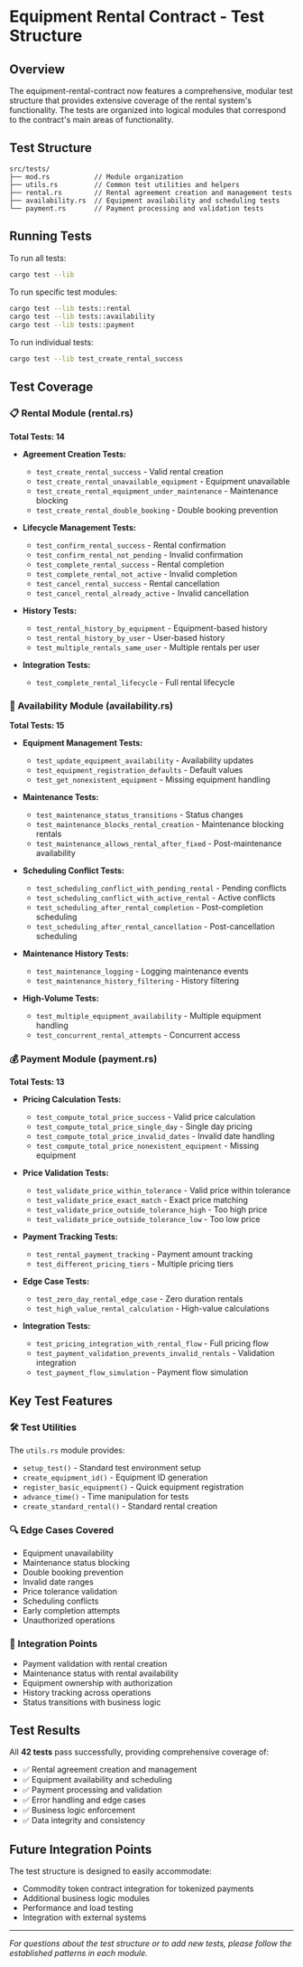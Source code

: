 # Equipment Rental Contract - Test Structure

## Overview

The equipment-rental-contract now features a comprehensive, modular test structure that provides extensive coverage of the rental system's functionality. The tests are organized into logical modules that correspond to the contract's main areas of functionality.

## Test Structure

```
src/tests/
├── mod.rs           // Module organization
├── utils.rs         // Common test utilities and helpers
├── rental.rs        // Rental agreement creation and management tests
├── availability.rs  // Equipment availability and scheduling tests
└── payment.rs       // Payment processing and validation tests
```

## Running Tests

To run all tests:
```bash
cargo test --lib
```

To run specific test modules:
```bash
cargo test --lib tests::rental
cargo test --lib tests::availability
cargo test --lib tests::payment
```

To run individual tests:
```bash
cargo test --lib test_create_rental_success
```

## Test Coverage

### 📋 Rental Module (rental.rs)
**Total Tests: 14**

- **Agreement Creation Tests:**
  - `test_create_rental_success` - Valid rental creation
  - `test_create_rental_unavailable_equipment` - Equipment unavailable
  - `test_create_rental_equipment_under_maintenance` - Maintenance blocking
  - `test_create_rental_double_booking` - Double booking prevention

- **Lifecycle Management Tests:**
  - `test_confirm_rental_success` - Rental confirmation
  - `test_confirm_rental_not_pending` - Invalid confirmation
  - `test_complete_rental_success` - Rental completion
  - `test_complete_rental_not_active` - Invalid completion
  - `test_cancel_rental_success` - Rental cancellation
  - `test_cancel_rental_already_active` - Invalid cancellation

- **History Tests:**
  - `test_rental_history_by_equipment` - Equipment-based history
  - `test_rental_history_by_user` - User-based history
  - `test_multiple_rentals_same_user` - Multiple rentals per user

- **Integration Tests:**
  - `test_complete_rental_lifecycle` - Full rental lifecycle

### 🔧 Availability Module (availability.rs)
**Total Tests: 15**

- **Equipment Management Tests:**
  - `test_update_equipment_availability` - Availability updates
  - `test_equipment_registration_defaults` - Default values
  - `test_get_nonexistent_equipment` - Missing equipment handling

- **Maintenance Tests:**
  - `test_maintenance_status_transitions` - Status changes
  - `test_maintenance_blocks_rental_creation` - Maintenance blocking rentals
  - `test_maintenance_allows_rental_after_fixed` - Post-maintenance availability

- **Scheduling Conflict Tests:**
  - `test_scheduling_conflict_with_pending_rental` - Pending conflicts
  - `test_scheduling_conflict_with_active_rental` - Active conflicts
  - `test_scheduling_after_rental_completion` - Post-completion scheduling
  - `test_scheduling_after_rental_cancellation` - Post-cancellation scheduling

- **Maintenance History Tests:**
  - `test_maintenance_logging` - Logging maintenance events
  - `test_maintenance_history_filtering` - History filtering

- **High-Volume Tests:**
  - `test_multiple_equipment_availability` - Multiple equipment handling
  - `test_concurrent_rental_attempts` - Concurrent access

### 💰 Payment Module (payment.rs)
**Total Tests: 13**

- **Pricing Calculation Tests:**
  - `test_compute_total_price_success` - Valid price calculation
  - `test_compute_total_price_single_day` - Single day pricing
  - `test_compute_total_price_invalid_dates` - Invalid date handling
  - `test_compute_total_price_nonexistent_equipment` - Missing equipment

- **Price Validation Tests:**
  - `test_validate_price_within_tolerance` - Valid price within tolerance
  - `test_validate_price_exact_match` - Exact price matching
  - `test_validate_price_outside_tolerance_high` - Too high price
  - `test_validate_price_outside_tolerance_low` - Too low price

- **Payment Tracking Tests:**
  - `test_rental_payment_tracking` - Payment amount tracking
  - `test_different_pricing_tiers` - Multiple pricing tiers

- **Edge Case Tests:**
  - `test_zero_day_rental_edge_case` - Zero duration rentals
  - `test_high_value_rental_calculation` - High-value calculations

- **Integration Tests:**
  - `test_pricing_integration_with_rental_flow` - Full pricing flow
  - `test_payment_validation_prevents_invalid_rentals` - Validation integration
  - `test_payment_flow_simulation` - Payment flow simulation

## Key Test Features

### 🛠️ Test Utilities
The `utils.rs` module provides:
- `setup_test()` - Standard test environment setup
- `create_equipment_id()` - Equipment ID generation
- `register_basic_equipment()` - Quick equipment registration
- `advance_time()` - Time manipulation for tests
- `create_standard_rental()` - Standard rental creation

### 🔍 Edge Cases Covered
- Equipment unavailability
- Maintenance status blocking
- Double booking prevention
- Invalid date ranges
- Price tolerance validation
- Scheduling conflicts
- Early completion attempts
- Unauthorized operations

### 🎯 Integration Points
- Payment validation with rental creation
- Maintenance status with rental availability
- Equipment ownership with authorization
- History tracking across operations
- Status transitions with business logic

## Test Results

All **42 tests** pass successfully, providing comprehensive coverage of:
- ✅ Rental agreement creation and management
- ✅ Equipment availability and scheduling
- ✅ Payment processing and validation
- ✅ Error handling and edge cases
- ✅ Business logic enforcement
- ✅ Data integrity and consistency

## Future Integration Points

The test structure is designed to easily accommodate:
- Commodity token contract integration for tokenized payments
- Additional business logic modules
- Performance and load testing
- Integration with external systems

---

*For questions about the test structure or to add new tests, please follow the established patterns in each module.*